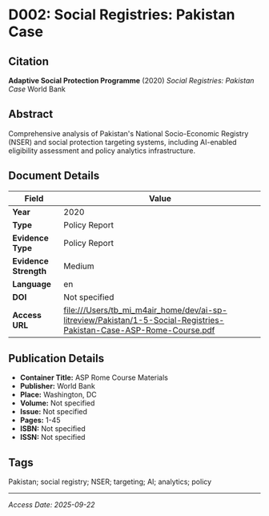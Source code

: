 # D002: Social Registries: Pakistan Case

## Citation

**Adaptive Social Protection Programme** (2020)
*Social Registries: Pakistan Case*
World Bank

## Abstract

Comprehensive analysis of Pakistan's National Socio-Economic Registry (NSER) and social protection targeting systems, including AI-enabled eligibility assessment and policy analytics infrastructure.

## Document Details

| Field | Value |
|-------|-------|
| **Year** | 2020 |
| **Type** | Policy Report |
| **Evidence Type** | Policy Report |
| **Evidence Strength** | Medium |
| **Language** | en |
| **DOI** | Not specified |
| **Access URL** | [file:///Users/tb_mi_m4air_home/dev/ai-sp-litreview/Pakistan/1-5-Social-Registries-Pakistan-Case-ASP-Rome-Course.pdf](file:///Users/tb_mi_m4air_home/dev/ai-sp-litreview/Pakistan/1-5-Social-Registries-Pakistan-Case-ASP-Rome-Course.pdf) |

## Publication Details

- **Container Title:** ASP Rome Course Materials
- **Publisher:** World Bank
- **Place:** Washington, DC
- **Volume:** Not specified
- **Issue:** Not specified
- **Pages:** 1-45
- **ISBN:** Not specified
- **ISSN:** Not specified

## Tags

Pakistan; social registry; NSER; targeting; AI; analytics; policy

---
*Access Date: 2025-09-22*

